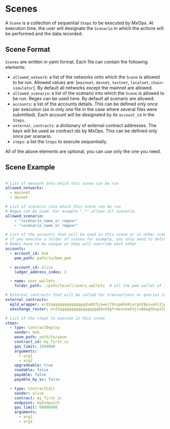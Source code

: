 # Scenes

A `Scene` is a collection of sequential `Steps` to be executed by MxOps.
At execution time, the user will designate the `Scenario` in which the actions will be performed and the data recorded.

## Scene Format

`Scenes` are written in yaml format. Each file can contain the following elements:

- `allowed_network`: a list of the networks onto which the `Scene` is allowed to be run. Allowed values are: [`mainnet`, `devnet`, `testnet`, `localnet`, `chain-simulator`]. By default all networks except the mainnet are allowed.
- `allowed_scenario`: a list of the scenario into which the `Scene` is allowed to be run. Regex can be used here. By default all scenario are allowed.
- `accounts`: a list of the accounts details. This can be defined only once per execution (so in only one file in the case where several files were submitted). Each account will be designated by its `account_id` in the `Steps`.
- `external_contracts`: a dictionary of external contract addresses. The keys will be used as contract ids by MxOps. This can be defined only once per scenario.
- `steps`: a list the `Steps` to execute sequentially.

All of the above elements are optional, you can use only the one you need.

## Scene Example

```yaml

# List of network onto which this scene can be run
allowed_networks:
  - mainnet
  - devnet

# List of scenario into which this scene can be run
# Regex can be used. For example ".*" allows all scenario.
allowed_scenario:
    - "<scenario_name_or_regex>"
    - "<scenario_name_or_regex>"

# List of the accounts that will be used in this scene or in other scenes later scenes. This means that
# if you execute a folder of scenes for example, you only need to define the accounts in the first executed scene.
# Names have to be unique or they will override each other
accounts:
  - account_id: bob
    pem_path: path/to/bom_pem

  - account_id: alice
    ledger_address_index: 2

  - name: user_wallets
    folder_path: ./path/to/all/users_wallets  # all the pem wallet of the folder will be loaded using the file names as account names

# External contracts that will be called for transactions or queries in future steps
external_contracts:
  egld_wrapper: erd1qqqqqqqqqqqqqpgqhe8t5jewej70zupmh44jurgn29psua5l2jps3ntjj3 
  xexchange_router: erd1qqqqqqqqqqqqqpgqq66xk9gfr4esuhem3jru86wg5hvp33a62jps2fy57p

# List of the steps to execute in this scene
steps:
  - type: ContractDeploy
    sender: bob
    wasm_path: path/to/wasm
    contract_id: my_first_sc
    gas_limit: 1584000
    arguments:
      - arg1
      - arg2
    upgradeable: true
    readable: false
    payable: false
    payable_by_sc: false

  - type: ContractCall
    sender: alice
    contract: my_first_sc
    endpoint: myEndpoint
    gas_limit: 60000000
    arguments:
      - arg1
      - arg2
```
